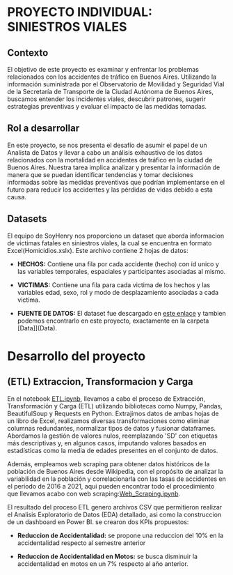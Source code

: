 #                                                       PROYECTO INDIVIDUAL: SINIESTROS VIALES


## Contexto

El objetivo de este proyecto es examinar y enfrentar los problemas relacionados con los accidentes de tráfico en Buenos Aires. Utilizando la información suministrada por el Observatorio de Movilidad y Seguridad Vial de la Secretaría de Transporte de la Ciudad Autónoma de Buenos Aires, buscamos entender los incidentes viales, descubrir patrones, sugerir estrategias preventivas y evaluar el impacto de las medidas tomadas.



## Rol a desarrollar

En este proyecto, se nos presenta el desafío de asumir el papel de un Analista de Datos y llevar a cabo un análisis exhaustivo de los datos relacionados con la mortalidad en accidentes de tráfico en la ciudad de Buenos Aires. Nuestra tarea implica analizar y presentar la información de manera que se puedan identificar tendencias y tomar decisiones informadas sobre las medidas preventivas que podrían implementarse en el futuro para reducir los accidentes y las pérdidas de vidas debido a esta causa.



## Datasets

El equipo de SoyHenry nos proporciono un dataset que aborda informacion de victimas fatales en siniestros viales, la cual se encuentra en formato Excel(Homicidios.xslx). Este archivo contiene 2 hojas de datos:

- **HECHOS:** Contiene una fila por cada accidente (hecho) con id unico y las variables temporales, espaciales y participantes asociadas al mismo.

- **VICTIMAS:** Contiene una fila para cada victima de los hechos y las variables edad, sexo, rol y modo de desplazamiento asociadas a cada victima.

- **FUENTE DE DATOS:** El dataset fue descargado en [este enlace](https://data.buenosaires.gob.ar/dataset/victimas-siniestros-viales) y tambien podemos encontrarlo en este proyecto, exactamente en la carpeta [Data]](Data).



# Desarrollo del proyecto

## (ETL) Extraccion, Transformacion y Carga

En el notebook [ETL.ipynb](ETL.ipynb), llevamos a cabo el proceso de Extracción, Transformación y Carga (ETL) utilizando bibliotecas como Numpy, Pandas, BeautifulSoup y Requests en Python. Extrajimos datos de ambas hojas de un libro de Excel, realizamos diversas transformaciones como eliminar columnas redundantes, normalizar tipos de datos y fusionar dataframes. Abordamos la gestión de valores nulos, reemplazando 'SD' con etiquetas más descriptivas y, en algunos casos, imputando valores basados en estadísticas como la media de edades presentes en el conjunto de datos.

Además, empleamos web scraping para obtener datos históricos de la población de Buenos Aires desde Wikipedia, con el propósito de analizar la variabilidad en la población y correlacionarla con las tasas de accidentes en el periodo de 2016 a 2021, aqui pueden encontrar todo el procedimiento que llevamos acabo con web scraping:[Web_Scraping.ipynb](Web_Scraping.ipynb).

El resultado del proceso ETL genero archivos CSV que permitieron realizar el Analisis Exploratorio de Datos (EDA) detallado, asi como la construccion de un dashboard en Power BI. se crearon dos KPIs propuestos:

- **Reduccion de Accidentalidad:** se propone una reduccion del 10% en la accidentalidad respecto al semestre anterior

- **Reduccion de Accidentalidad en Motos:** se busca disminuir la accidentalidad en motos en un 7% respecto al año anterior.



